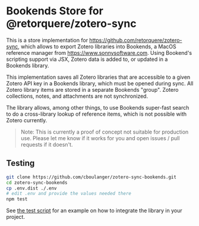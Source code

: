 # Bookends Store for @retorquere/zotero-sync

This is a store implementation for https://github.com/retorquere/zotero-sync, 
which allows to export Zotero libraries into Bookends, a MacOS reference
manager from https://www.sonnysoftware.com. Using Bookend's scripting support via
JSX, Zotero data is added to, or updated in a Bookends library.

This implementation saves all Zotero libraries that are accessible to a given Zotero 
API key in a Bookends library, which must be opened during sync. All Zotero library items are
stored in a separate Bookends "group". Zotero collections, notes, and attachments are
not synchronized.

The library allows, among other things, to use Bookends super-fast search to do a 
cross-library lookup of reference items, which is not possible with Zotero currently.

> Note: This is currently a proof of concept not suitable for production use. Please
> let me know if it works for you and open issues / pull requests if it doesn't.

## Testing

```bash
git clone https://github.com/cboulanger/zotero-sync-bookends.git
cd zotero-sync-bookends
cp .env.dist ./.env
# edit .env and provide the values needed there
npm test
```

See [the test script](test.ts) for an example on how to integrate the library in your project.
